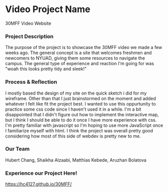 # Video Project Name
30MFF Video Website

### Project Description
The purpose of the project is to showcase the 30MFF video we made a few weeks ago. The general concept is a site that welcomes freshmen and newcomers to NYUAD, giving them some resources to navigate the campus. The general type of experience and reaction I'm going for was "woah this looks pretty tidy and sleek!"

### Process & Reflection
I mostly based the design of my site on the quick sketch i did for my wireframe. Other than that I just brainstormed on the moment and added whatever I felt like fit the project best. I wanted to use this oppurtunity to practice some css code since I haven't used it in a while. I'm a bit disappointed that I didn't figure out how to implement the interactive map, but I think I should be able to do it once I have more experience with css. I'm pretty familiar with javascript so I'm hoping to use more JavaScript once I familiarize myself with html. I think the project was overall pretty good considering how most of this side of webdev is pretty new to me.

### Our Team
Hubert Chang, Shaikha Alzaabi, Matthias Kebede, Aruzhan Bolatova

### Experience our Project Here!
https://hc4127.github.io/30MFF/
